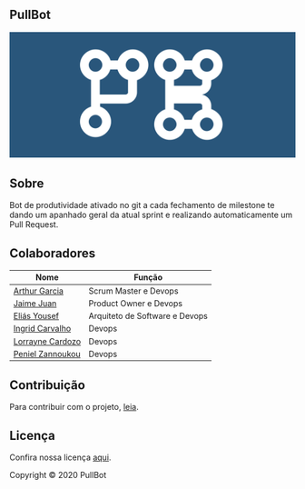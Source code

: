## PullBot

<img src="imagens/logo.png" width="auto" height="auto">

## Sobre
Bot de produtividade ativado no git a cada fechamento de milestone te dando um apanhado geral da atual sprint e realizando automaticamente um Pull Request.
## Colaboradores
|Nome|  Função| 
|----|--------|
[Arthur Garcia](https://github.com/ArthurMeloG)| Scrum Master e Devops|
[Jaime Juan](https://github.com/JaimeJuan11)| Product Owner e Devops|
[Eliás Yousef](https://github.com/ingridSCarvalho)| Arquiteto de Software e Devops|
[Ingrid Carvalho](https://github.com/zpeniel09)| Devops|
[Lorrayne Cardozo](https://github.com/LorrayneCardozo)| Devops|
[Peniel Zannoukou](https://github.com/eliasyousef00)| Devops|
## Contribuição

Para contribuir com o projeto, [leia](https://github.com/fga-eps-mds/PullBot/blob/master/CONTRIBUTING.md).

## Licença
Confira nossa licença [aqui](https://github.com/fga-eps-mds/PullBot/blob/master/LICENSE).

Copyright &copy; 2020 PullBot